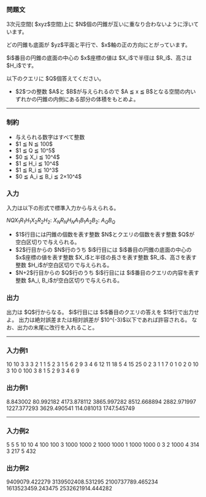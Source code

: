 
<div>

<div>

<div>

<section>

### **問題文**

<p>
3次元空間( $xyz$空間)上に $N$個の円錐が互いに重なり合わないように浮いています。
</p>

<p>
どの円錐も底面が $yz$平面と平行で、$x$軸の正の方向にとがっています。
</p>

<p>
$i$番目の円錐の底面の中心の $x$座標の値は $X_i$で半径は $R_i$、高さは $H_i$です。
</p>

<p>
以下のクエリに $Q$個答えてください。
</p>

<ul>

<li>
$2$つの整数 $A$と $B$が与えられるので $A ≦ x ≦ B$となる空間の内いずれかの円錐の内側にある部分の体積をもとめよ。
</li>

</ul>

</section>

</div>

---

<div>

<div>

<section>

### **制約**

<ul>

<li>
与えられる数字はすべて整数
</li>

<li>
$1 ≦ N ≦ 100$
</li>

<li>
$1 ≦ Q ≦ 10^5$
</li>

<li>
$0 ≦ X_i ≦ 10^4$
</li>

<li>
$1 ≦ H_i ≦ 10^4$
</li>

<li>
$1 ≦ R_i ≦ 10^3$
</li>

<li>
$0 ≦ A_i ≦ B_i ≦ 2×10^4$
</li>

</ul>

</section>

</div>

<div>

<section>

### **入力**

<p>
入力は以下の形式で標準入力から与えられる。
</p>

<div>

$N$$Q$$X_1$$R_1$$H_1$$X_2$$R_2$$H_2$:
$X_N$$R_N$$H_N$$A_1$$B_1$$A_2$$B_2$:
$A_Q$$B_Q$
</div>

<ul>

<li>
$1$行目には円錐の個数を表す整数 $N$とクエリの個数を表す整数 $Q$が空白区切りで与えられる。
</li>

<li>
$2$行目からの $N$行のうち $i$行目には $i$番目の円錐の底面の中心の $x$座標の値を表す整数 $X_i$と半径の長さを表す整数 $R_i$、高さを表す整数 $H_i$が空白区切りで与えられる。
</li>

<li>
$N+2$行目からの $Q$行のうち $i$行目には $i$番目のクエリの内容を表す整数 $A_i, B_i$が空白区切りで与えられる。
</li>

</ul>

</section>

</div>

<div>

<section>

### **出力**

<p>
出力は $Q$行からなる。
$i$行目には $i$番目のクエリの答えを $1$行で出力せよ。
出力は絶対誤差または相対誤差が $10^{-3}$以下であれば許容される。
なお、出力の末尾に改行を入れること。
</p>

</section>

</div>

</div>

---

<div>

<section>

### **入力例1**

<div>

10 10
3 3 3
2 1 1
5 2 3
1 5 6
2 9 3
4 6 12
11 18 5
4 15 25
0 2 3
1 1 7
0 1
0 2
0 10
3 10
0 100
3 8
1 5
2 9
3 4
6 9

</div>

</section>

</div>

<div>

<section>

### **出力例1**

<div>

8.843002
80.992182
4173.878112
3865.997282
8512.668894
2882.971997
1227.377293
3629.490541
114.081013
1747.545749

</div>

</section>

</div>

---

<div>

<section>

### **入力例2**

<div>

5 5
5 10 10
4 100 100
3 1000 1000
2 1000 1000
1 1000 1000
0 3
2 1000
4 314
3 217
5 432

</div>

</section>

</div>

<div>

<section>

### **出力例2**

<div>

9409079.422279
3139502408.531295
2100737789.465234
1613523459.243475
2532621914.444282

</div>

</section>

</div>

</div>

</div>
